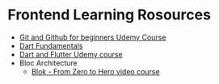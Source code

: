 # Frontend Learning Rosources

* [Git and Github for beginners Udemy Course](https://www.udemy.com/course/git-and-github-crash-course/)
* [Dart Fundamentals](https://www.udemy.com/course/learn-dart-programming/)
* [Dart and Flutter Udemy course](https://www.udemy.com/course/learn-flutter-dart-to-build-ios-android-apps)
* Bloc Architecture
    * [Blok - From Zero to Hero video course](https://www.youtube.com/watch?v=w6XWjpBK4W8&list=PLptHs0ZDJKt_T-oNj_6Q98v-tBnVf-S_o&index=1)
